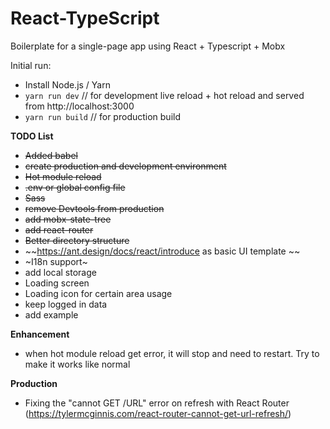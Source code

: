 # React-TypeScript

Boilerplate for a single-page app using React + Typescript + Mobx


Initial run:

* Install Node.js / Yarn
* `yarn run dev`  // for development live reload + hot reload and served from http://localhost:3000
* `yarn run build` // for production build

**TODO List**
- ~~Added babel~~
- ~~create production and development environment~~
- ~~Hot module reload~~
- ~~.env or global config file~~
- ~~Sass~~
- ~~remove Devtools from production~~
- ~~add mobx-state-tree~~
- ~~add react-router~~
- ~~Better directory structure~~
- ~~https://ant.design/docs/react/introduce as basic UI template ~~
- ~I18n support~
- add local storage
- Loading screen 
- Loading icon for certain area usage
- keep logged in data
- add example

**Enhancement**
- when hot module reload get error, it will stop and need to restart. Try to make it works like normal

**Production**
- Fixing the "cannot GET /URL" error on refresh with React Router (https://tylermcginnis.com/react-router-cannot-get-url-refresh/)